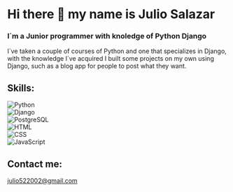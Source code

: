 # Hi there 👋 my name is Julio Salazar
### I´m a Junior programmer with knoledge of Python Django

I´ve taken a couple of courses of Python and one that specializes in Django, with the knowledge I´ve acquired I built some projects on my own using Django, such as a blog app for people to post what they want.

## Skills:
![ Python ](https://shields.io/badge/Python-3776AB?style=for-the-badge&logo=python&logoColor=white)</br>
![ Django ](https://shields.io/badge/Django-092E20?style=for-the-badge&logo=django&logoColor=white)</br>
![ PostgreSQL ](https://shields.io/badge/PostgreSQL-4169E1?style=for-the-badge&logo=postgresql&logoColor=white)</br>
![ HTML ](https://shields.io/badge/HTML-E34F26?style=for-the-badge&logo=html5&logoColor=white)</br>
![ CSS ](https://shields.io/badge/CSS-1572B6?style=for-the-badge&logo=css3&logoColor=white)</br>
![ JavaScript ](https://shields.io/badge/JavaScript-F7DF1E?style=for-the-badge&logo=javascript&logoColor=black)

## Contact me:
julio522002@gmail.com

<!--
**JulioAlejandroSalazar/JulioAlejandroSalazar** is a ✨ _special_ ✨ repository because its `README.md` (this file) appears on your GitHub profile.

Here are some ideas to get you started:

- 🔭 I’m currently working on ...
- 🌱 I’m currently learning ...
- 👯 I’m looking to collaborate on ...
- 🤔 I’m looking for help with ...
- 💬 Ask me about ...
- 📫 How to reach me: ...
- 😄 Pronouns: ...
- ⚡ Fun fact: ...
-->
